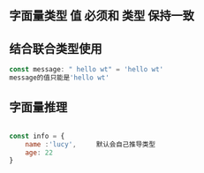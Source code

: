 ## 字面量类型 值 必须和 类型  保持一致
## 结合联合类型使用
```js
const message: " hello wt" = 'hello wt'
message的值只能是'hello wt'
```
## 字面量推理
```js

const info = {
    name :'lucy',     默认会自己推导类型
    age: 22
}


```